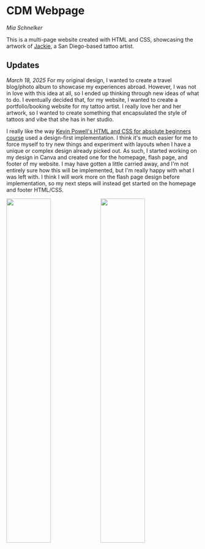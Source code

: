 # CDM Webpage
<i>Mia Schnelker</i>

This is a multi-page website created with HTML and CSS, showcasing the artwork of <a href = "https://www.instagram.com/_jackiesque">Jackie</a>, a San Diego-based tattoo artist. 

<h2>Updates</h2>
<i>March 18, 2025</i>
For my original design, I wanted to create a travel blog/photo album to showcase my experiences abroad. However, I was not in love with this idea at all, so I ended up thinking through new ideas of what to do. I eventually decided that, for my website, I wanted to create a portfolio/booking website for my tattoo artist. I really love her and her artwork, so I wanted to create something that encapsulated the style of tattoos and vibe that she has in her studio.

I really like the way <a href = "https://learn.kevinpowell.co/course/html-css-for-absolute-beginners">Kevin Powell's HTML and CSS for absolute beginners course</a> used a design-first implementation. I think it's much easier for me to force myself to try new things and experiment with layouts when I have a unique or complex design already picked out. As such, I started working on my design in Canva and created one for the homepage, flash page, and footer of my website. I may have gotten a little carried away, and I'm not entirely sure how this will be implemented, but I'm really happy with what I was left with. I think I will work more on the flash page design before implementation, so my next steps will instead get started on the homepage and footer HTML/CSS.

<img src = "https://github.com/user-attachments/assets/114d450f-6f20-4240-90aa-d17d982bbbb8" width = 48%>
<img src = "https://github.com/user-attachments/assets/01fa8c36-e6f9-4c85-b216-7c808bc2815a" width = 48%>



